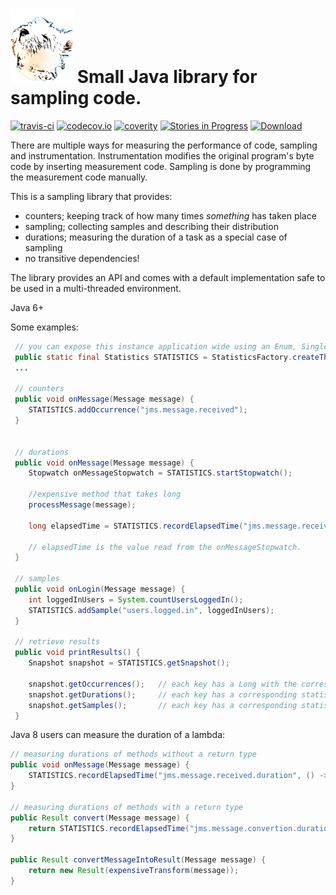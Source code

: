 # ![patan-logo](patan.png) Small Java library for sampling code.  

 [![travis-ci](https://travis-ci.org/toefel18/patan.svg?branch=master "build")](https://travis-ci.org/toefel18/patan) [![codecov.io](https://codecov.io/github/toefel18/patan/coverage.svg?branch=master "coverage")](https://codecov.io/github/toefel18/patan) [![coverity](https://scan.coverity.com/projects/7773/badge.svg "Coverity Scan Build Status")](https://scan.coverity.com/projects/toefel18-patan) [![Stories in Progress](https://badge.waffle.io/toefel18/patan.svg?label=patan%3Ain%20progress&title=In%20Progress)](http://waffle.io/toefel18/patan) [ ![Download](https://api.bintray.com/packages/toefel18/maven/patan/images/download.svg) ](https://bintray.com/toefel18/maven/patan/_latestVersion)

There are multiple ways for measuring the performance of code, sampling and instrumentation. Instrumentation modifies the original program's byte code by inserting measurement code. Sampling is done by programming the measurement code manually.

This is a sampling library that provides:
  - counters; keeping track of how many times *something* has taken place
  - sampling; collecting samples and describing their distribution
  - durations; measuring the duration of a task as a special case of sampling
  - no transitive dependencies!

The library provides an API and comes with a default implementation safe to be used in a multi-threaded environment.

Java 6+

Some examples:

```java
 // you can expose this instance application wide using an Enum, Singleton or perhaps as a spring-bean
 public static final Statistics STATISTICS = StatisticsFactory.createThreadsafeStatistics();
 ...

 // counters
 public void onMessage(Message message) {
    STATISTICS.addOccurrence("jms.message.received");
 }


 // durations
 public void onMessage(Message message) {
    Stopwatch onMessageStopwatch = STATISTICS.startStopwatch();

    //expensive method that takes long
    processMessage(message);

    long elapsedTime = STATISTICS.recordElapsedTime("jms.message.received.duration", onMessageStopwatch);
        
    // elapsedTime is the value read from the onMessageStopwatch.
 }

 // samples
 public void onLogin(Message message) {
    int loggedInUsers = System.countUsersLoggedIn();
    STATISTICS.addSample("users.logged.in", loggedInUsers);    
 }

 // retrieve results
 public void printResults() {
    Snapshot snapshot = STATISTICS.getSnapshot();
    
    snapshot.getOccurrences();   // each key has a Long with the corresponding value of "timesOccurred"  
    snapshot.getDurations();     // each key has a corresponding statistic which provides samplecount/min/max/avg/variance/standarddeviation
    snapshot.getSamples();       // each key has a corresponding statistic which provides samplecount/min/max/avg/variance/standarddeviation
 }

```

Java 8 users can measure the duration of a lambda:

```java
// measuring durations of methods without a return type
public void onMessage(Message message) {
    STATISTICS.recordElapsedTime("jms.message.received.duration", () -> processMessage(message));
}

// measuring durations of methods with a return type
public Result convert(Message message) {
    return STATISTICS.recordElapsedTime("jms.message.convertion.duration", () -> return convertMessageIntoResult(message));
}

public Result convertMessageIntoResult(Message message) {
    return new Result(expensiveTransform(message));
}

```